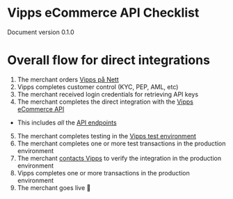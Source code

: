 # Vipps eCommerce API Checklist

Document version 0.1.0

# Overall flow for direct integrations

1. The merchant orders [Vipps på Nett](https://www.vipps.no/produkter-og-tjenester/bedrift/ta-betalt-paa-nett/ta-betalt-paa-nett/)
2. Vipps completes customer control (KYC, PEP, AML, etc)
3. The merchant received login credentials for retrieving API keys
4. The merchant completes the direct integration with the [Vipps eCommerce API](https://github.com/vippsas/vipps-ecom-api)
  - This includes _all_ the [API endpoints](https://github.com/vippsas/vipps-ecom-api/blob/master/vipps-ecom-api.md#api-endpoints)
5. The merchant completes testing in the [Vipps test environment](https://github.com/vippsas/vipps-developers#the-vipps-test-environment-mt)
6. The merchant completes one or more test transactions in the production environment
7. The merchant [contacts Vipps](https://github.com/vippsas/vipps-developers/blob/master/contact.md) to verify the integration in the production environment
8. Vipps completes one or more transactions in the production environment
9. The merchant goes live 🎉
